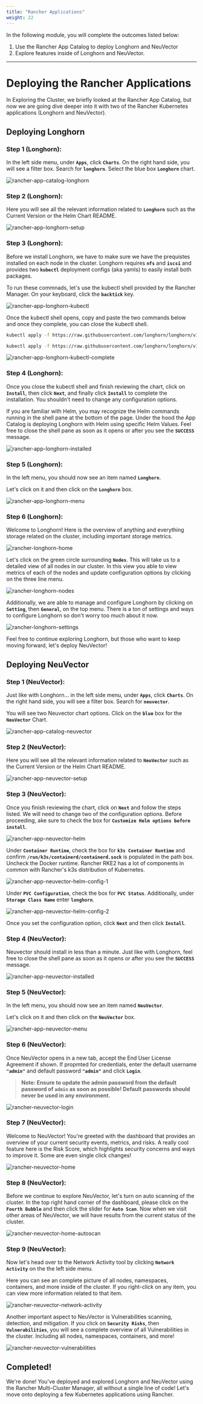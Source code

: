 ```yaml
---
title: "Rancher Applications"
weight: 22
---
```


In the following module, you will complete the outcomes listed below:

1. Use the Rancher App Catalog to deploy Longhorn and NeuVector
2. Explore features inside of Longhorn and NeuVector.

---


# Deploying the Rancher Applications

In Exploring the Cluster, we briefly looked at the Rancher App Catalog, but now we are going dive deeper into it with two of the Rancher Kubernetes applications (Longhorn and NeuVector).

## Deploying Longhorn

### Step 1 (Longhorn):

In the left side menu, under **`Apps`**, click **`Charts`**. On the right hand side, you will see a filter box. Search for **`longhorn`**. Select the blue box **`Longhorn`** chart.

![rancher-app-catalog-longhorn](/static/images/content/22-app-longhorn-search.png)

### Step 2 (Longhorn):

Here you will see all the relevant information related to **`Longhorn`** such as the Current Version or the Helm Chart README.

![rancher-app-longhorn-setup](/static/images/content/22-app-longhorn-setup.png)

### Step 3 (Longhorn):

Before we install Longhorn, we have to make sure we have the prequistes installed on each node in the cluster. Longhorn requires **`nfs`** and **`iscsi`** and provides two **`kubectl`** deployment configs (aka yamls) to easily install both packages.

To run these commnads, let's use the kubectl shell provided by the Rancher Manager. On your keyboard, click the **`backtick`** key.

![rancher-app-longhorn-kubectl](/static/images/content/22-app-longhorn-kubectl.png)

Once the kubectl shell opens, copy and paste the two commands below and once they complete, you can close the kubectl shell.

```bash
kubectl apply -f https://raw.githubusercontent.com/longhorn/longhorn/v1.4.2/deploy/prerequisite/longhorn-iscsi-installation.yaml

kubectl apply -f https://raw.githubusercontent.com/longhorn/longhorn/v1.4.2/deploy/prerequisite/longhorn-nfs-installation.yaml
```

![rancher-app-longhorn-kubectl-complete](/static/images/content/22-app-longhorn-kubectl-complete.png)

### Step 4 (Longhorn):

Once you close the kubectl shell and finish reviewing the chart, click on **`Install`**, then click **`Next`**, and finally click **`Install`** to complete the installation. You shouldn't need to change any configuration options.

If you are familiar with Helm, you may recognize the Helm commands running in the shell pane at the bottom of the page. Under the hood the App Catalog is deploying Longhorn with Helm using specific Helm Values. Feel free to close the shell pane as soon as it opens or after you see the **`SUCCESS`** message. 

![rancher-app-longhorn-installed](/static/images/content/22-app-longhorn-installed.png)

### Step 5 (Longhorn):

In the left menu, you should now see an item named **`Longhorn`**.

Let's click on it and then click on the **`Longhorn`** box.

![rancher-app-longhorn-menu](/static/images/content/22-app-longhorn-menu.png)

### Step 6 (Longhorn):

Welcome to Longhorn! Here is the overview of anything and everything storage related on the cluster, including important storage metrics.

![rancher-longhorn-home](/static/images/content/22-longhorn-home.png)

Let's click on the green circle surrounding **`Nodes`**. This will take us to a detailed view of all nodes in our cluster. In this view you able to view metrics of each of the nodes and update configuration options by clicking on the three line menu.

![rancher-longhorn-nodes](/static/images/content/22-longhorn-nodes.png)

Additionally, we are able to manage and configure Longhorn by clicking on **`Setting`**, then **`General`**, on the top menu. There is a ton of settings and ways to configure Longhorn so don't worry too much about it now.

![rancher-longhorn-settings](/static/images/content/22-longhorn-settings.png)

Feel free to continue exploring Longhorn, but those who want to keep moving forward, let's deploy NeuVector!

## Deploying NeuVector

### Step 1 (NeuVector):

Just like with Longhorn... in the left side menu, under **`Apps`**, click **`Charts`**. On the right hand side, you will see a 
filter box. Search for **`neuvector`**.

You will see two Neuvector chart options. Click on the **`blue`** box for the **`NeuVector`** Chart.

![rancher-app-catalog-neuvector](/static/images/content/22-app-neuvector-search.png)

### Step 2 (NeuVector):

Here you will see all the relevant information related to **`NeuVector`** such as the Current Version or the Helm Chart README.

![rancher-app-neuvector-setup](/static/images/content/22-app-neuvector-setup.png)

### Step 3 (NeuVector):

Once you finish reviewing the chart, click on **`Next`** and follow the steps listed. We will need to change two 
of the configuration options. Before proceeding, ake sure to check the box for **`Customize Helm options before install`**.

![rancher-app-neuvector-helm](/static/images/content/22-app-neuvector-helm.png)

Under **`Container Runtime`**, check the box for **`k3s Container Runtime`** and confirm 
**`/run/k3s/containerd/containerd.sock`** is populated in the path box. Uncheck the Docker runtime.
Rancher RKE2 has a lot of components in common with Rancher's k3s distribution of Kubernetes.

![rancher-app-neuvector-helm-config-1](/static/images/content/22-app-neuvector-helm-config-1.png)

Under **`PVC Configuration`**, check the box for **`PVC Status`**. Additionally, under **`Storage Class Name`** enter **`longhorn`**.

![rancher-app-neuvector-helm-config-2](/static/images/content/22-app-neuvector-helm-config-2.png)

Once you set the configuration option, click **`Next`** and then click **`Install`**.

### Step 4 (NeuVector):

Neuvector should install in less than a minute. Just like with Longhorn, feel free to close the shell pane as 
soon as it opens or after you see the **`SUCCESS`** message.

![rancher-app-neuvector-installed](/static/images/content/22-app-neuvector-installed.png)

### Step 5 (NeuVector):

In the left menu, you should now see an item named **`NeuVector`**.

Let's click on it and then click on the **`NeuVector`** box.

![rancher-app-neuvector-menu](/static/images/content/22-app-neuvector-menu.png)

### Step 6 (NeuVector):

Once NeuVector opens in a new tab, accept the End User License Agreement if shown. If propmted for credentials, enter the default username **`"admin"`** and default password **`"admin"`** and click **`Login`**.

>**Note: Ensure to update the admin password from the default password of `admin` as soon as possible! Default passwords should never be used in any environment.**

![rancher-neuvector-login](/static/images/content/22-neuvector-eula.png)

### Step 7 (NeuVector):

Welcome to NeuVector! You're greeted with the dashboard that provides an overview of your current security events, metrics, and risks. A really cool feature here is the Risk Score, which highlights security concerns and ways to improve it. Some are even single click changes!

![rancher-neuvector-home](/static/images/content/22-neuvector-home.png)

### Step 8 (NeuVector):

Before we continue to explore NeuVector, let's turn on auto scanning of the cluster. In the top right hand corner of the dashboard, please click on the **`Fourth Bubble`** and then click the slider for **`Auto Scan`**. Now when we visit other areas of NeuVector, we will have results from the current status of the cluster.

![rancher-neuvector-home-autoscan](/static/images/content/22-neuvector-home-autoscan.png)

### Step 9 (NeuVector):

Now let's head over to the Network Activity tool by clicking **`Network Activity`** on the the left side menu.

Here you can see an complete picture of all nodes, namespaces, containers, and more inside of the cluster. If you right-click on any item, you can view more information related to that item.

![rancher-neuvector-network-activity](/static/images/content/22-neuvector-network-activity.png)

Another important aspect to NeuVector is Vulnerabilities scanning, detection, and mitigation. If you click on **`Security Risks`**, then **`Vulnerabilities`**, you will see a complete overview of all Vulnerabilities in the cluster. Including all nodes, namespaces, containers, and more!

![rancher-neuvector-vulnerabilities](/static/images/content/22-neuvector-vulnerabilities.png)


## Completed!

We're done! You've deployed and explored Longhorn and NeuVector using the Rancher Multi-Cluster Manager, all without a single line of code! Let's move onto deploying a few Kubernetes applications using Rancher.
